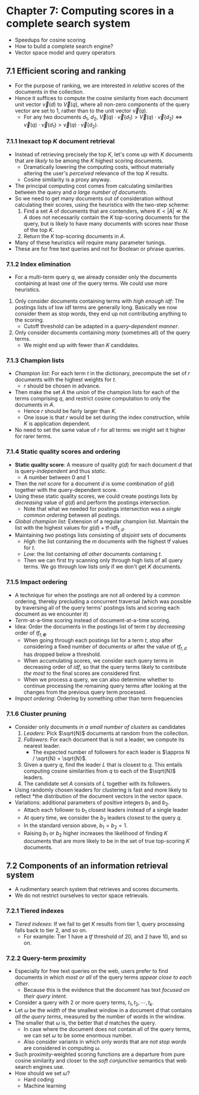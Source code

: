 # Chapter 7: Computing scores in a complete search system

- Speedups for cosine scoring
- How to build a complete search engine?
- Vector space model and query operators

## 7.1 Efficient scoring and ranking

- For the purpose of ranking, we are interested in *relative* scores of the documents in the collection.
- Hence it suffices to compute the cosine similarity from each document unit vector $\vec{v}(d)$ to $\vec{V}(q)$, where all non-zero components of the query vector are set to 1, rather than to the unit vector $\vec{v}(q)$.
    - For any two documents $d_1$, $d_2$, $\vec{V}(q) \cdot \vec{v}(d_1) > \vec{V}(q) \cdot \vec{v}(d_2) \Leftrightarrow \vec{v}(q) \cdot \vec{v}(d_1) > \vec{v}(q) \cdot \vec{v}(d_2)$.

### 7.1.1 Inexact top $K$ document retrieval

- Instead of retrieving precisely the top $K$, let's come up with $K$ documents that are *likely* to be among the $K$ highest scoring documents.
    - Dramatically lowering the computing costs, without materially altering the user's *perceived* relevance of the top $K$ results.
    - Cosine similarity is a proxy anyway.
- The principal computing cost comes from calculating similarities between the query and *a large number of documents*.
- So we need to get many documents out of consideration without calculating their scores, using the heuristics with the two-step scheme:
    1. Find a set $A$ of documents that are contenders, where $K < \lvert A \rvert \ll N$. $A$ does not necessarily contain the $K$ top-scoring documents for the query, but is likely to have many documents with scores near those of the top $K$.
    2. Return the $K$ top-scoring documents in $A$.
- Many of these heuristics will require many parameter tunings.
- These are for free text queries and not for Boolean or phrase queries.

### 7.1.2 Index elimination

- For a multi-term query $q$, we already consider only the documents containing at least one of the query terms. We could use more heuristics.
1. Only consider documents containing terms with *high enough idf*: The postings lists of low idf terms are generally long. Basically we now consider them as stop words, they end up not contributing anything to the scoring.
    - Cutoff threshold can be adapted in a *query-dependent manner*.
2. Only consider documents containing *many* (sometimes all) of the query terms.
    - We might end up with fewer than $K$ candidates.

### 7.1.3 Champion lists

- *Champion list*: For each term $t$ in the dictionary, precompute the set of $r$ documents with the highest weights for $t$.
    - $r$ should be chosen in advance.
- Then make the set $A$ the *union* of the champion lists for each of the terms comprising $q$, and restrict cosine computation to only the documents in $A$.
    - Hence $r$ should be fairly larger than $K$.
    - One issue is that $r$ would be set during the index construction, while $K$ is application dependent.
- No need to set the same value of $r$ for all terms: we might set it higher for rarer terms.

### 7.1.4 Static quality scores and ordering

- **Static quality score**: A measure of quality $g(d)$ for each document $d$ that is query-*independent* and thus *static*.
    - A number between 0 and 1
- Then the *net score* for a document $d$ is some combination of $g(d)$ together with the query-dependent score.
- Using these static quality scores, we could create postings lists by *decreasing* value of $g(d)$ and perform the postings intersection.
    - Note that what we needed for postings intersection was a *single common ordering* between all postings.
- *Global champion list*: Extension of a regular champion list. Maintain the list with the highest values for $g(d) + \text{tf-idf}_{t,d}$.
- Maintaining *two* postings lists consisting of *disjoint* sets of documents
    - *High*: the list containing the $m$ documents with the highest tf values for $t$.
    - *Low*: the list containing *all other* documents containing $t$.
    - Then we can first try scanning only through high lists of all query terms. We go through low lists only if we don't get $K$ documents.

### 7.1.5 Impact ordering

- A technique for when the postings are not all ordered by a common ordering, thereby precluding a concurrent traversal (which was possible by traversing all of the query terms' postings lists and scoring each document as we encounter it)
- *Term*-at-a-time scoring instead of document-at-a-time scoring.
- Idea: Order the documents in the postings list of term $t$ by *decreasing* order of $tf_{t,\mathbf{d}}$.
    - When going through each postings list for a term $t$, stop after considering a fixed number of documents or after the value of $tf_{t,d}$ has dropped below a threshold.
    - When accumulating scores, we consider each query terms in decreasing order of *idf*, so that the query terms likely to contribute *the most* to the final scores are considered first.
    - When we process a query, we can also determine whether to continue processing the remaining query terms after looking at the changes from the previous query term processed.
- *Impact ordering*: Ordering by something other than term frequencies

### 7.1.6 Cluster pruning

- Consider only documents *in a small number of clusters* as candidates
    1. *Leaders*: Pick $\sqrt{N}$ documents at random from the collection.
    2. *Followers*: For each document that is not a leader, we compute its nearest leader.
        - The expected number of followers for each leader is $\approx N / \sqrt{N} = \sqrt{N}$.
    3. Given a query $q$, find the leader $L$ that is closest to $q$. This entails computing cosine similarities from $q$ to each of the $\sqrt{N}$ leaders.
    4. The candidate set $A$ consists of $L$ together with its followers.
- Using randomly chosen leaders for clustering is fast and more likely to reflect *the distribution of the document vectors in the vector space.
- Variations: additional parameters of positive integers $b_1$ and $b_2$. 
    - Attach each follower to $b_1$ closest leaders instead of a single leader
    - At query time, we consider the $b_2$ leaders closest to the query $q$.
    - In the standard version above, $b_1=b_2=1$.
    - Raising $b_1$ or $b_2$ higher increases the likelihood of finding $K$ documents that are more likely to be in the set of true top-scoring $K$ documents.

## 7.2 Components of an information retrieval system

- A rudimentary search system that retrieves and scores documents.
- We do not restrict ourselves to vector space retrievals.

### 7.2.1 Tiered indexes

- *Tiered indexes*: If we fail to get $K$ results from tier 1, query processing falls back to tier 2, and so on.
    - For example: Tier 1 have a *tf* threshold of 20, and 2 have 10, and so on.

### 7.2.2 Query-term proximity

- Especially for free text queries on the web, users prefer to find documents in which *most or all* of the query terms *appear close to each other*.
    - Because this is the evidence that the document has text *focused on their query intent*.
- Consider a query with 2 or more query terms, $t_1, t_2, \cdots, t_k$.
- Let $\omega$ be the *width* of the smallest window in a document $d$ that contains *all the query terms*, measured by the number of words in the window.
- The smaller that $\omega$ is, the better that $d$ matches the query.
    - In case where the document does not contain all of the query terms, we can set $\omega$ to be some enormous number.
    - Also consider variants in which only words that are *not stop words* are considered in computing $\omega$.
- Such proximity-weighted scoring functions are a departure from pure cosine similarity and closer to the *soft conjunctive* semantics that web search engines use.
- How should we set $\omega$?
    - Hard coding
    - Machine learning

